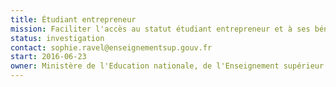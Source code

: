 ```yaml
---
title: Étudiant entrepreneur
mission: Faciliter l'accès au statut étudiant entrepreneur et à ses bénéfices.
status: investigation
contact: sophie.ravel@enseignementsup.gouv.fr
start: 2016-06-23
owner: Ministère de l'Education nationale, de l'Enseignement supérieur et de la Recherche
---
```

